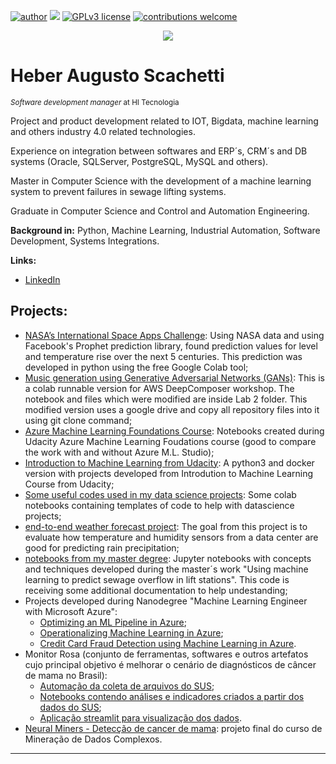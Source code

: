[![author](https://img.shields.io/badge/author-heber%20augusto-red.svg)](https://www.linkedin.com/in/heberscachetti/) [![](https://img.shields.io/badge/python-3.7+-blue.svg)](https://www.python.org/downloads/release/python-365/) [![GPLv3 license](https://img.shields.io/badge/License-GPLv3-blue.svg)](http://perso.crans.org/besson/LICENSE.html) [![contributions welcome](https://img.shields.io/badge/contributions-welcome-brightgreen.svg?style=flat)](https://github.com/heber-augusto/data-science/issues)

<p align="center">
  <img src="banner.png" >
</p>

# Heber Augusto Scachetti
<sub>*Software development manager* at HI Tecnologia</sub>

Project and product development related to IOT, Bigdata, machine learning and others industry 4.0 related technologies.

Experience on integration between softwares and ERP´s, CRM´s and DB systems (Oracle, SQLServer, PostgreSQL, MySQL and others).

Master in Computer Science with the development of a machine learning system to prevent failures in sewage lifting systems.

Graduate in Computer Science and Control and Automation Engineering.

**Background in:** Python, Machine Learning, Industrial Automation, Software Development, Systems Integrations.

**Links:**
* [LinkedIn](https://www.linkedin.com/in/heberscachetti/)

## Projects:
* [NASA’s International Space Apps Challenge](https://github.com/heber-augusto/planetaagua/blob/master/data/InterfaceDadosNASA.ipynb):  Using NASA data and using Facebook's Prophet prediction library, found prediction values for level and temperature rise over the next 5 centuries. This prediction was developed in python using the free Google Colab tool;
* [Music generation using Generative Adversarial Networks (GANs)](https://github.com/heber-augusto/aws-deepcomposer-samples): This is a colab runnable version for AWS DeepComposer workshop. The notebook and files which were modified are inside Lab 2 folder. This modified version uses a google drive and copy all repository files into it using git clone command;
* [Azure Machine Learning Foundations Course](https://github.com/heber-augusto/udacity-azure-ml-foudations): Notebooks created during Udacity Azure Machine Learning Foudations course (good to compare the work with and without Azure M.L. Studio);
* [Introduction to Machine Learning from Udacity](https://github.com/heber-augusto/udacity-intro-to-ml): A python3 and docker version with projects developed from Introdution to Machine Learning Course from Udacity;
* [Some useful codes used in my data science projects](https://github.com/heber-augusto/datascience-colab-templates): Some colab notebooks containing templates of code to help with datascience projects;
* [end-to-end weather forecast project](https://github.com/heber-augusto/weather-forecast): The goal from this project is to evaluate how temperature and humidity sensors from a data center are good for predicting rain precipitation;
* [notebooks from my master degree](https://github.com/heber-augusto/master-degree-jupyter-notebooks): Jupyter notebooks with concepts and techniques developed during the master´s work "Using machine learning to predict sewage overflow in lift stations". This code is receiving some additional documentation to help undestanding;
* Projects developed during Nanodegree "Machine Learning Engineer with Microsoft Azure": 
  * [Optimizing an ML Pipeline in Azure](https://github.com/heber-augusto/Nanodegree_Azure_ML_Engineer_OptimizingPipeline);
  * [Operationalizing Machine Learning in Azure](https://github.com/heber-augusto/Nanodegree_Azure_ML_Engineer_Operationalizing);
  * [Credit Card Fraud Detection using Machine Learning in Azure](https://github.com/heber-augusto/Nanodegree_Azure_ML_Engineer_CapstoneProject).
* Monitor Rosa (conjunto de ferramentas, softwares e outros artefatos cujo principal objetivo é melhorar o cenário de diagnósticos de câncer de mama no Brasil):
  * [Automação da coleta de arquivos do SUS](https://github.com/heber-augusto/devops-pysus-get-files);
  * [Notebooks contendo análises e indicadores criados a partir dos dados do SUS](https://github.com/heber-augusto/sus-kpis-analysis);
  * [Aplicação streamlit para visualização dos dados](https://github.com/heber-augusto/streamlit-monitor-rosa).
* [Neural Miners - Detecção de cancer de mama](https://github.com/heber-augusto/neural-miners-deteccao-cancer-mama): projeto final do curso de Mineração de Dados Complexos.
---




